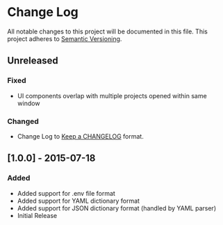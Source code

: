 # Change Log
All notable changes to this project will be documented in this file.
This project adheres to [Semantic Versioning](http://semver.org/).

## Unreleased

### Fixed
- UI components overlap with multiple projects opened within same window

### Changed
- Change Log to [Keep a CHANGELOG](http://keepachangelog.com) format.


## [1.0.0] - 2015-07-18

### Added
- Added support for .env file format
- Added support for YAML dictionary format
- Added support for JSON dictionary format (handled by YAML parser)
- Initial Release
